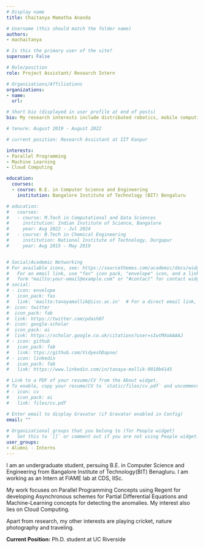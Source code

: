 ```yaml
---
# Display name
title: Chaitanya Mamatha Ananda

# Username (this should match the folder name)
authors:
- machaitanya

# Is this the primary user of the site?
superuser: False

# Role/position
role: Project Assistant/ Research Intern

# Organizations/Affiliations
organizations:
- name: 
  url: 

# Short bio (displayed in user profile at end of posts)
bio: My research interests include distributed robotics, mobile computing and programmable matter.

# tenure: August 2019 - August 2022

# current position: Research Assistant at IIT Kanpur

interests:
- Parallel Programming
- Machine Learning
- Cloud Computing

education:
  courses:
  - course: B.E. in Computer Science and Engineering
    institution: Bangalore Institute of Technology (BIT) Bengaluru

# education:
#   courses:
#   - course: M.Tech in Computational and Data Sciences
#     institution: Indian Institute of Science, Bangalore
#     year: Aug 2022 - Jul 2024
#   - course: B.Tech in Chemical Engineering
#     institution: National Institute of Technology, Durgapur
#     year: Aug 2015 - May 2019


# Social/Academic Networking
# For available icons, see: https://sourcethemes.com/academic/docs/widgets/#icons
#   For an email link, use "fas" icon pack, "envelope" icon, and a link in the
#   form "mailto:your-email@example.com" or "#contact" for contact widget.
# social:
# - icon: envelope
#   icon_pack: fas
#   link: 'mailto:tanayamallik@iisc.ac.in'  # For a direct email link, use "mailto:test@example.org".
#- icon: twitter
#  icon_pack: fab
#  link: https://twitter.com/pdash07
#- icon: google-scholar
#  icon_pack: ai
#  link: https://scholar.google.co.uk/citations?user=sIwtMXoAAAAJ
# - icon: github
#   icon_pack: fab
#   link: ttps://github.com/VidyeshDapse/ 
# - icon: linkedin
#   icon_pack: fab
#   link: https://www.linkedin.com/in/tanaya-mallik-9010b4145

# Link to a PDF of your resume/CV from the About widget.
# To enable, copy your resume/CV to `static/files/cv.pdf` and uncomment the lines below.  
# - icon: cv
#   icon_pack: ai
#   link: files/cv.pdf

# Enter email to display Gravatar (if Gravatar enabled in Config)
email: ""
  
# Organizational groups that you belong to (for People widget)
#   Set this to `[]` or comment out if you are not using People widget.  
user_groups:
- Alumni - Interns
---
```

<!-- Highly motivated individual, eager to work in the intersection of chemical engineering and computational sciences.  -->

I am an undergraduate student, persuing B.E. in Computer Science and Engineering from Bangalore Institute of Technology(BIT) Benagluru. 
I am working as an Intern at FlAME lab at CDS, IISc.

My work focuses on Parallel Programming Concepts using Regent for developing Asynchronous schemes for Partial Differential Equations and Machine-Learning concepts for detecting the anomalies.
My interest also lies on Cloud Computing. 

Apart from research, my other interests are playing cricket, nature photography and traveling. 

**Current Position:** Ph.D. student at UC Riverside




